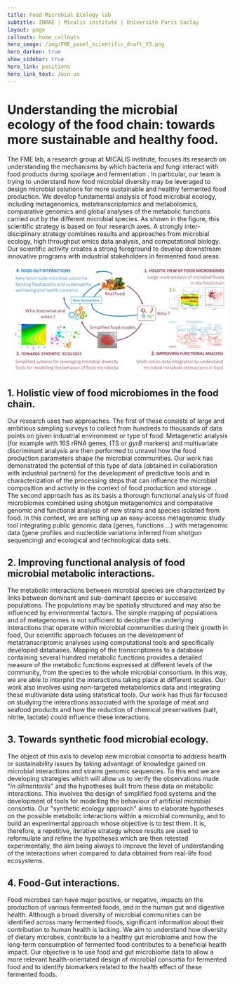 ```yaml
---
title: Food Microbial Ecology lab 
subtitle: INRAE | Micalis institute | Université Paris Saclay
layout: page
callouts: home_callouts
hero_image: /img/FME_panel_scientific_draft_V3.png
hero_darken: true
show_sidebar: true
hero_link: positions
hero_link_text: Join us
---
```




# Understanding the microbial ecology of the food chain: towards more sustainable and healthy food.

The FME lab, a research group at MICALIS institute, focuses its research on understanding the mechanisms by which bacteria and fungi interact with food products during spoilage and fermentation . In particular, our team is trying to understand how food microbial diversity may be leveraged to design microbial solutions for more sustainable and healthy fermented food production.  We develop fundamental analysis of food microbial ecology, including metagenomics, metatranscriptomics and metabolomics, comparative genomics and global analyses of the metabolic functions carried out by the different microbial species. As shown in the figure, this scientific strategy is based on four research axes.  A strongly inter-disciplinary strategy combines results and approaches from microbial ecology, high throughput omics data analysis, and computational biology. Our scientific activity creates a strong foreground to develop downstream innovative programs with industrial stakeholders in fermented food areas.

![](/img/Figure_Proet_FME_V1.png)

## 1. Holistic view of food microbiomes in the food chain.

Our research uses two approaches. The first of these consists of large and ambitious sampling surveys to collect from hundreds to thousands of data points on given industrial environment or type of food. Metagenetic analysis (for example with 16S rRNA genes, ITS or *gyrB* markers) and multivariate discriminant analysis are then performed to unravel how the food production parameters shape the microbial communities. Our work has demonstrated the potential of this type of data (obtained in collaboration with industrial partners) for the development of predictive tools and in characterization of the processing steps that can influence the microbial composition and activity in the context of food production and storage. . The second approach has as its basis a thorough functional analysis of food microbiomes combined using shotgun metagenomics and comparative genomic and functional analysis of new strains and species isolated from food. In this context, we are setting up an easy-access metagenomic study tool integrating public genomic data (genes, functions ...) with metagenomic data (gene profiles and nucleotide variations inferred from shotgun sequencing) and ecological and technological data sets.

## 2. Improving functional analysis of food microbial metabolic interactions.

The metabolic interactions between microbial species are characterized by links between dominant and sub-dominant species or successive populations. The populations may be spatially structured and may also be influenced by environmental factors. The simple mapping of populations and of metagenomes is not sufficient to decipher the underlying interactions that operate within microbial communities during their growth in food, Our scientific approach focuses on the development of metatranscriptomic analyses using computational tools and specifically developed databases. Mapping of the transcriptomes to a database containing several hundred metabolic functions provides a detailed measure of the metabolic functions expressed at different levels of the community, from the species to the whole microbial consortium. In this way, we are able to interpret the interactions taking place at different scales. Our work also involves using non-targeted metabolomics data and integrating these multivariate data using statistical tools. Our work has thus far focused on studying the interactions associated with the spoilage of meat and seafood products and how the reduction of chemical preservatives (salt, nitrite, lactate) could influence these interactions.

## 3. Towards synthetic food microbial ecology.
The object of this axis to develop new microbial consortia to address health or sustainability issues by taking advantage of knowledge gained on microbial interactions and strains genomic sequences. To this end we are developing strategies which will allow us to verify the observations made "*in alimentariis*" and the hypotheses built from these data on metabolic interactions. This involves the design of simplified food systems and the development of tools for modelling the behaviour of artificial microbial consortia. Our "synthetic ecology approach" aims to elaborate hypotheses on the possible metabolic interactions within a microbial community, and to build an experimental approach whose objective is to test them. It is, therefore, a repetitive, iterative strategy whose results are used to reformulate and refine the hypotheses which are then retested experimentally, the aim being always to improve the level of understanding of the interactions when compared to data obtained from real-life food ecosystems.

## 4. Food-Gut interactions.
Food microbes can have major positive, or negative, impacts on the production of various fermented foods, and in the human gut and digestive health. Although a broad diversity of microbial communities can be identified across many fermented foods, significant information about their contribution to human health is lacking. We aim to understand how diversity of dietary microbes, contribute to a healthy gut microbiome and how the long-term consumption of fermented food contributes to a beneficial health impact. Our objective is to use food and gut microbiome data to allow a more relevant health-orientated design of microbial consortia for fermented food and to identify biomarkers related to the health effect of these fermented foods.


